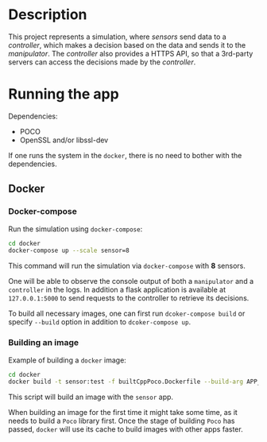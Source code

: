 # Description

This project represents a simulation, where _sensors_ send data to a _controller_, which makes a decision based on the data and sends it to the _manipulator_. The _controller_ also provides a HTTPS API, so that a 3rd-party servers can access the decisions made by the _controller_.



# Running the app

Dependencies:

- POCO
- OpenSSL and/or libssl-dev

If one runs the system in the `docker`, there is no need to bother with the dependencies.

## Docker

### Docker-compose

Run the simulation using `docker-compose`:

```bash
cd docker
docker-compose up --scale sensor=8
```

This command will run the simulation via `docker-compose` with **8** sensors.

One will be able to observe the console output of both a `manipulator` and a `controller` in the logs. In addition a flask application is available at `127.0.0.1:5000` to send requests to the controller to retrieve its decisions.

To build all necessary images, one can first run `dcoker-compose build` or specify `--build` option in addition to `dcoker-compose up`.

### Building an image

Example of building a `docker` image:

```bash
cd docker
docker build -t sensor:test -f builtCppPoco.Dockerfile --build-arg APP_NAME=sensor ..
```

This script will build an image with the `sensor` app.

When building an image for the first time it might take some time, as it needs to build a `Poco` library first. Once the stage of building `Poco` has passed, `docker` will use its cache to build images with other apps faster.
